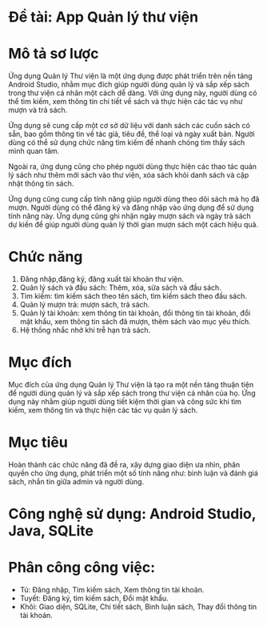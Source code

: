 # Đề tài: App Quản lý thư viện
# Mô tả sơ lược
Ứng dụng Quản lý Thư viện là một ứng dụng được phát triển trên nền tảng Android Studio, nhằm mục đích giúp người dùng quản lý và sắp xếp sách trong thư viện cá nhân một cách dễ dàng. Với ứng dụng này, người dùng có thể tìm kiếm, xem thông tin chi tiết về sách và thực hiện các tác vụ như mượn và trả sách.

Ứng dụng sẽ cung cấp một cơ sở dữ liệu với danh sách các cuốn sách có sẵn, bao gồm thông tin về tác giả, tiêu đề, thể loại và ngày xuất bản. Người dùng có thể sử dụng chức năng tìm kiếm để nhanh chóng tìm thấy sách mình quan tâm.

Ngoài ra, ứng dụng cũng cho phép người dùng thực hiện các thao tác quản lý sách như thêm mới sách vào thư viện, xóa sách khỏi danh sách và cập nhật thông tin sách.

Ứng dụng cũng cung cấp tính năng giúp người dùng theo dõi sách mà họ đã mượn. Người dùng có thể đăng ký và đăng nhập vào ứng dụng để sử dụng tính năng này. Ứng dụng cũng ghi nhận ngày mượn sách và ngày trả sách dự kiến để giúp người dùng quản lý thời gian mượn sách một cách hiệu quả.
# Chức năng
1. Đăng nhập,đăng ký, đăng xuất tài khoản thư viện.
2. Quản lý sách và đầu sách: Thêm, xóa, sửa sách và đầu sách.
3. Tìm kiếm: tìm kiếm sách theo tên sách, tìm kiếm sách theo đầu sách.
4. Quản lý mượn trả: mượn sách, trả sách.
5. Quản lý tài khoản: xem thông tin tài khoản, đổi thông tin tài khoản, đổi mật khẩu, xem thông tin sách đã mượn, thêm sách vào mục yêu thích.
6. Hệ thống nhắc nhở khi trễ hạn trả sách.
# Mục đích
Mục đích của ứng dụng Quản lý Thư viện là tạo ra một nền tảng thuận tiện để người dùng quản lý và sắp xếp sách trong thư viện cá nhân của họ. Ứng dụng này nhằm giúp người dùng tiết kiệm thời gian và công sức khi tìm kiếm, xem thông tin và thực hiện các tác vụ quản lý sách.
# Mục tiêu
Hoàn thành các chức năng đã đề ra, xây dựng giao diện ưa nhìn, phân quyền cho ứng dụng, phát triển một số tính năng như: bình luận và đánh giá sách, nhắn tin giữa admin và người dùng.
# Công nghệ sử dụng: Android Studio, Java, SQLite
# Phân công công việc:
- Tú: Đăng nhập, Tìm kiếm sách, Xem thông tin tài khoản.
- Tuyết: Đăng ký, tìm kiếm sách, Đổi mật khẩu.
- Khôi: Giao diện, SQLite, Chi tiết sách, Bình luận sách, Thay đổi thông tin tài khoản.